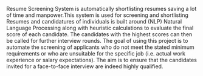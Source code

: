 Resume Screening System is automatically shortlisting resumes saving a lot of time and manpower.This system is used for screening and shortlisting Resumes and candidatures of individuals is built around (NLP) Natural Language Processing along with heuristic calculations to evaluate the final score of each candidate. The candidates with the highest scores can then be called for further interview rounds.
The goal of using this project is to automate the screening of applicants who do not meet the stated minimum requirements or who are unsuitable for the specific job (i.e. actual work experience  or salary expectations). 
The aim is to ensure that the candidates invited for a face-to-face interview are indeed highly qualified. 
